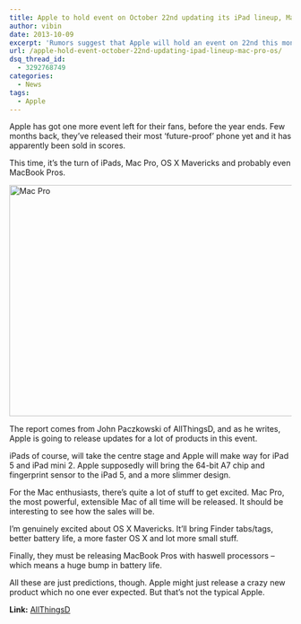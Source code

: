 ```yaml
---
title: Apple to hold event on October 22nd updating its iPad lineup, Mac Pro and OS X
author: vibin
date: 2013-10-09
excerpt: 'Rumors suggest that Apple will hold an event on 22nd this month, releasing updates for quite a few products - including iPads, Mac Pro, MacBook Pros and OS X.'
url: /apple-hold-event-october-22nd-updating-ipad-lineup-mac-pro-os/
dsq_thread_id:
  - 3292768749
categories:
  - News
tags:
  - Apple
---
```

Apple has got one more event left for their fans, before the year ends. Few months back, they&#8217;ve released their most &#8216;future-proof&#8217; phone yet and it has apparently been sold in scores.

This time, it&#8217;s the turn of iPads, Mac Pro, OS X Mavericks and probably even MacBook Pros.

[<img class="aligncenter size-medium wp-image-78027" alt="Mac Pro" src="http://cdn.devilsworkshop.org/files/2013/10/pro-600x412.jpg" width="600" height="412" />][1]

The report comes from John Paczkowski of AllThingsD, and as he writes, Apple is going to release updates for a lot of products in this event.

iPads of course, will take the centre stage and Apple will make way for iPad 5 and iPad mini 2. Apple supposedly will bring the 64-bit A7 chip and fingerprint sensor to the iPad 5, and a more slimmer design.

For the Mac enthusiasts, there&#8217;s quite a lot of stuff to get excited. Mac Pro, the most powerful, extensible Mac of all time will be released. It should be interesting to see how the sales will be.

I&#8217;m genuinely excited about OS X Mavericks. It&#8217;ll bring Finder tabs/tags, better battery life, a more faster OS X and lot more small stuff.

Finally, they must be releasing MacBook Pros with haswell processors &#8211; which means a huge bump in battery life.

All these are just predictions, though. Apple might just release a crazy new product which no one ever expected. But that&#8217;s not the typical Apple.

**Link:** <a href="http://allthingsd.com/20131008/apple-will-hold-fall-ipad-event-on-october-22/" onclick="_gaq.push(['_trackEvent', 'outbound-article', 'http://allthingsd.com/20131008/apple-will-hold-fall-ipad-event-on-october-22/', 'AllThingsD']);" >AllThingsD</a>

 [1]: http://cdn.devilsworkshop.org/files/2013/10/pro.jpg
